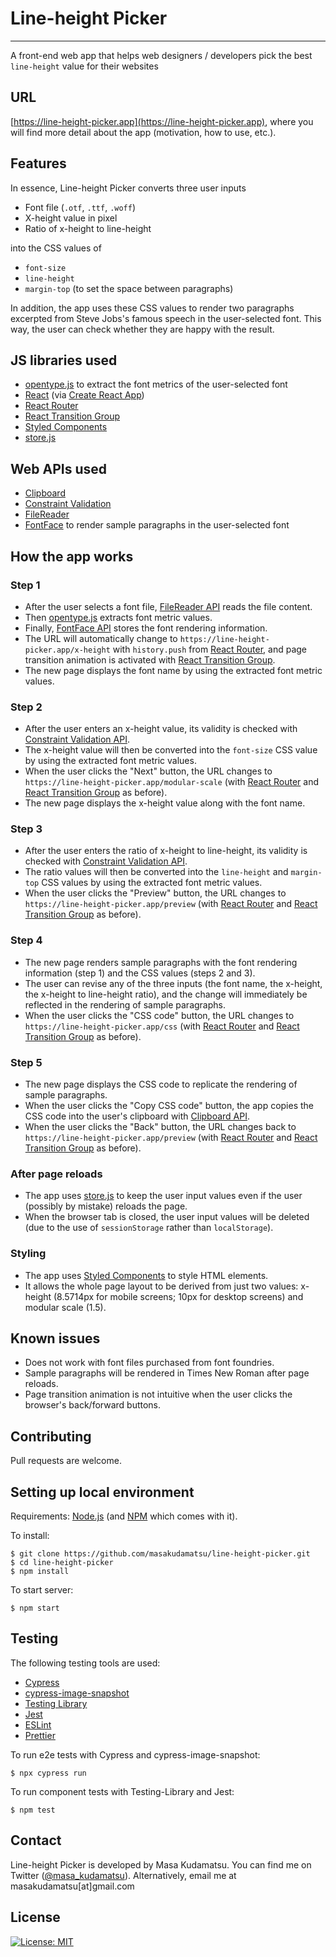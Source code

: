 # Line-height Picker

---

A front-end web app that helps web designers / developers pick the best
`line-height` value for their websites

## URL

[https://line-height-picker.app](https://line-height-picker.app), where you will
find more detail about the app (motivation, how to use, etc.).

## Features

In essence, Line-height Picker converts three user inputs

- Font file (`.otf`, `.ttf`, `.woff`)
- X-height value in pixel
- Ratio of x-height to line-height

into the CSS values of

- `font-size`
- `line-height`
- `margin-top` (to set the space between paragraphs)

In addition, the app uses these CSS values to render two paragraphs excerpted
from Steve Jobs's famous speech in the user-selected font. This way, the user
can check whether they are happy with the result.

## JS libraries used

- [opentype.js](https://github.com/opentypejs/opentype.js) to extract the font
  metrics of the user-selected font
- [React](https://reactjs.org/) (via
  [Create React App](https://create-react-app.dev/))
- [React Router](https://reacttraining.com/react-router/)
- [React Transition Group](https://reactcommunity.org/react-transition-group/)
- [Styled Components](https://styled-components.com/)
- [store.js](https://github.com/marcuswestin/store.js/)

## Web APIs used

- [Clipboard](https://developer.mozilla.org/en-US/docs/Web/API/Clipboard)
- [Constraint Validation](https://developer.mozilla.org/en-US/docs/Web/API/Constraint_validation)
- [FileReader](https://developer.mozilla.org/en-US/docs/Web/API/FileReader)
- [FontFace](https://developer.mozilla.org/en-US/docs/Web/API/FontFace) to
  render sample paragraphs in the user-selected font

## How the app works

### Step 1

- After the user selects a font file,
  [FileReader API](https://developer.mozilla.org/en-US/docs/Web/API/FileReader)
  reads the file content.
- Then [opentype.js](https://github.com/opentypejs/opentype.js) extracts font
  metric values.
- Finally,
  [FontFace API](https://developer.mozilla.org/en-US/docs/Web/API/FontFace)
  stores the font rendering information.
- The URL will automatically change to `https://line-height-picker.app/x-height`
  with `history.push` from
  [React Router](https://reacttraining.com/react-router/), and page transition
  animation is activated with
  [React Transition Group](https://reactcommunity.org/react-transition-group/).
- The new page displays the font name by using the extracted font metric values.

### Step 2

- After the user enters an x-height value, its validity is checked with
  [Constraint Validation API](https://developer.mozilla.org/en-US/docs/Web/API/Constraint_validation).
- The x-height value will then be converted into the `font-size` CSS value by
  using the extracted font metric values.
- When the user clicks the "Next" button, the URL changes to
  `https://line-height-picker.app/modular-scale` (with
  [React Router](https://reacttraining.com/react-router/) and
  [React Transition Group](https://reactcommunity.org/react-transition-group/)
  as before).
- The new page displays the x-height value along with the font name.

### Step 3

- After the user enters the ratio of x-height to line-height, its validity is
  checked with
  [Constraint Validation API](https://developer.mozilla.org/en-US/docs/Web/API/Constraint_validation).
- The ratio values will then be converted into the `line-height` and
  `margin-top` CSS values by using the extracted font metric values.
- When the user clicks the "Preview" button, the URL changes to
  `https://line-height-picker.app/preview` (with
  [React Router](https://reacttraining.com/react-router/) and
  [React Transition Group](https://reactcommunity.org/react-transition-group/)
  as before).

### Step 4

- The new page renders sample paragraphs with the font rendering information
  (step 1) and the CSS values (steps 2 and 3).
- The user can revise any of the three inputs (the font name, the x-height, the
  x-height to line-height ratio), and the change will immediately be reflected
  in the rendering of sample paragraphs.
- When the user clicks the "CSS code" button, the URL changes to
  `https://line-height-picker.app/css` (with
  [React Router](https://reacttraining.com/react-router/) and
  [React Transition Group](https://reactcommunity.org/react-transition-group/)
  as before).

### Step 5

- The new page displays the CSS code to replicate the rendering of sample
  paragraphs.
- When the user clicks the "Copy CSS code" button, the app copies the CSS code
  into the user's clipboard with
  [Clipboard API](https://developer.mozilla.org/en-US/docs/Web/API/Clipboard).
- When the user clicks the "Back" button, the URL changes back to
  `https://line-height-picker.app/preview` (with
  [React Router](https://reacttraining.com/react-router/) and
  [React Transition Group](https://reactcommunity.org/react-transition-group/)
  as before).

### After page reloads

- The app uses [store.js](https://github.com/marcuswestin/store.js/) to keep the
  user input values even if the user (possibly by mistake) reloads the page.
- When the browser tab is closed, the user input values will be deleted (due to
  the use of `sessionStorage` rather than `localStorage`).

### Styling

- The app uses [Styled Components](https://styled-components.com/) to style HTML
  elements.
- It allows the whole page layout to be derived from just two values: x-height
  (8.5714px for mobile screens; 10px for desktop screens) and modular scale
  (1.5).

## Known issues

- Does not work with font files purchased from font foundries.
- Sample paragraphs will be rendered in Times New Roman after page reloads.
- Page transition animation is not intuitive when the user clicks the browser's
  back/forward buttons.

## Contributing

Pull requests are welcome.

## Setting up local environment

Requirements: [Node.js](http://nodejs.org/) (and [NPM](https://npmjs.org/) which
comes with it).

To install:

```
$ git clone https://github.com/masakudamatsu/line-height-picker.git
$ cd line-height-picker
$ npm install
```

To start server:

```
$ npm start
```

## Testing

The following testing tools are used:

- [Cypress](https://www.cypress.io/)
- [cypress-image-snapshot](https://www.npmjs.com/package/cypress-image-snapshot)
- [Testing Library](https://testing-library.com/)
- [Jest](https://jestjs.io/)
- [ESLint](https://eslint.org/)
- [Prettier](https://prettier.io/)

To run e2e tests with Cypress and cypress-image-snapshot:

```
$ npx cypress run
```

To run component tests with Testing-Library and Jest:

```
$ npm test
```

## Contact

Line-height Picker is developed by Masa Kudamatsu. You can find me on Twitter
([@masa_kudamatsu](https://twitter.com/masa_kudamatsu)). Alternatively, email me
at masakudamatsu[at]gmail.com

## License

[![License: MIT](https://img.shields.io/badge/License-MIT-yellow.svg)](https://opensource.org/licenses/MIT)
